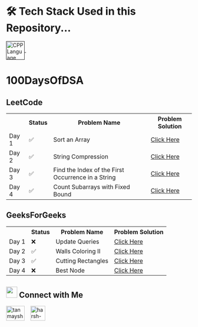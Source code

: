# 🛠 Tech Stack Used in this Repository...
 <a href="" target="_blank"> <img align="center" src="https://cdn-icons-png.flaticon.com/128/8263/8263095.png" alt="CPP Language" height="50" width="50" /> </a>
   &nbsp;&nbsp;   

# 100DaysOfDSA

## LeetCode
<table> 
  <tr>
    <th></th>  <th>Status</th>   <th>Problem Name</th>   <th>Problem Solution</th>
  </tr>
  <tr>
    <td>Day 1</td>   <td>✅</td>  <td>Sort an Array</td>   <td><a href="https://github.com/Tanmay-s55/100DaysOfDSA/blob/main/Day%201/LC%20-%20Sort%20an%20Array/Sort%20an%20Array.cpp">Click Here</a></td>
  </tr> 
  <tr>
   <td>Day 2</td>   <td>✅</td>  <td>String Compression</td>   <td><a href="https://github.com/Tanmay-s55/100DaysOfDSA/tree/main/Day%202/LC%20-%20String%20Compression">Click Here</a></td>
 </tr>
  <tr>
   <td>Day 3</td>   <td>✅</td>  <td>Find the Index of the First Occurrence in a String</td>   <td><a href="https://github.com/Tanmay-s55/100DaysOfDSA/blob/main/Day%203/LC%20-%20Find%20the%20Index%20of%20the%20First%20Occurrence%20in%20a%20String/Find%20the%20Index%20of%20the%20First%20Occurrence%20in%20a%20String.cpp">Click Here</a></td>
 </tr>
 <tr>
   <td>Day 4</td>   <td>✅</td>  <td>Count Subarrays with Fixed Bound</td>   <td><a href="https://github.com/Tanmay-s55/100DaysOfDSA/blob/main/Day%203/LC%20-%20Find%20the%20Index%20of%20the%20First%20Occurrence%20in%20a%20String/Find%20the%20Index%20of%20the%20First%20Occurrence%20in%20a%20String.cpp">Click Here</a></td>
 </tr>
</table> 

## GeeksForGeeks
<table> 
  <tr>
    <th></th>  <th>Status</th>   <th>Problem Name</th>   <th>Problem Solution</th>
  </tr>
  <tr>
    <td>Day 1</td>   <td>❌</td>  <td>Update Queries</td>   <td><a href="">Click Here</a></td>
  </tr> 
 <tr>
    <td>Day 2</td>   <td>✅</td>  <td>Walls Coloring II</td>   <td><a href="https://github.com/Tanmay-s55/100DaysOfDSA/tree/main/Day%202/GFG%20-%20Walls%20Coloring%20ll">Click Here</a></td>
 </tr>
  <tr>
    <td>Day 3</td>   <td>✅</td>  <td>Cutting Rectangles</td>   <td><a href="https://github.com/Tanmay-s55/100DaysOfDSA/blob/main/Day%203/GFG%20-%20Cutting%20Rectangles/Cutting%20Rectangles.cpp">Click Here</a></td>
 </tr>
 <tr>
    <td>Day 4</td>   <td>❌</td>  <td>Best Node</td>   <td><a href="">Click Here</a></td>
  </tr> 
 <tr>
</table> 




## <img src="https://camo.githubusercontent.com/7d747cc08b78d016646aed967d248840d37bb148002f56f7f24bc0f4e56ff540/68747470733a2f2f63646e2d69636f6e732d706e672e666c617469636f6e2e636f6d2f3132382f333433372f333433373239372e706e67" width="30" /> Connect with Me
<p>

 <a href="https://twitter.com/tanmaysharma0" target="blank"><img align="center" src="https://upload.wikimedia.org/wikipedia/commons/thumb/4/4f/Twitter-logo.svg/1200px-Twitter-logo.svg.png" alt="tanmaysharma0" height="40" width="50" /></a>
  &nbsp;&nbsp;
  	<a href="https://www.linkedin.com/in/tanmay-sharma-99648716b/" target="blank"><img align="center" src="https://upload.wikimedia.org/wikipedia/commons/thumb/c/ca/LinkedIn_logo_initials.png/800px-LinkedIn_logo_initials.png" alt="harsh-thakkar-7764bb1a4" height="40" width="40" /></a>
  &nbsp;&nbsp;
</p>
